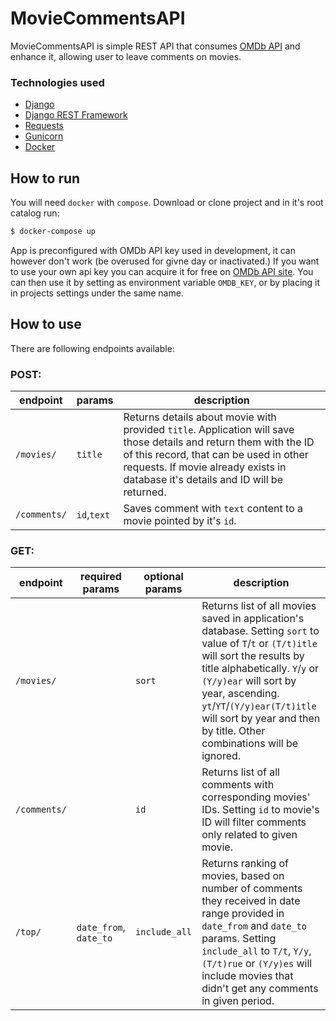 # MovieCommentsAPI
MovieCommentsAPI is simple REST API that consumes [OMDb API](http://omdbapi.com) and enhance it, allowing user to leave comments on movies.

### Technologies used

* [Django](https://www.djangoproject.com/)
* [Django REST Framework](https://www.django-rest-framework.org/)
* [Requests](https://2.python-requests.org/en/master/)
* [Gunicorn](https://gunicorn.org/)
* [Docker](https://www.docker.com/)

## How to run

You will need `docker` with `compose`.
Download or clone project and in it's root catalog run:

```sh
$ docker-compose up
```
App is preconfigured with OMDb API key used in development, it can however don't work (be overused for givne day or inactivated.)
If you want to use your own api key you can acquire it for free on [OMDb API site](http://www.omdbapi.com/apikey.aspx). You can then use it by setting as environment variable `OMDB_KEY`, or by placing it in projects settings under the same name.

## How to use

There are following endpoints available:
### POST:
| endpoint     | params       | description 
| ------------ | ------------ | ----------- 
| `/movies/`   | `title`      | Returns details about movie with provided `title`. Application will save those details and return them with the ID of this record, that can be used in other requests. If movie already exists in database it's details and ID will be returned. |
| `/comments/` | `id`,`text`  | Saves comment with `text` content to a movie pointed by it's `id`. 

### GET:
| endpoint   | required params      | optional params | description 
| ---------- | ---------------      | --------------- | --------
| `/movies/` |                      | `sort`          | Returns list of all movies saved in application's database. Setting `sort` to value of `T`/`t` or `(T/t)itle` will sort the results by title alphabetically. `Y`/`y` or `(Y/y)ear` will sort by year, ascending. `yt`/`YT`/`(Y/y)ear(T/t)itle` will sort by year and then by title. Other combinations will be ignored.
|`/comments/`|                      | `id`            | Returns list of all comments with corresponding movies' IDs. Setting `id` to movie's ID will filter comments only related to given movie.
| `/top/`    |`date_from`, `date_to`| `include_all`   | Returns ranking of movies, based on number of comments they received in date range provided in `date_from` and `date_to` params. Setting `include_all` to `T/t`, `Y/y`, `(T/t)rue` or `(Y/y)es` will include movies that didn't get any comments in given period.


